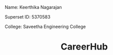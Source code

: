 Name: Keerthika Nagarajan

Superset ID: 5370583

College: Saveetha Engineering College

<div align="center">

# CareerHub
</div>
